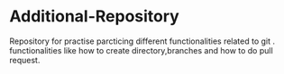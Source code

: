 # Additional-Repository
Repository for practise 
parcticing different functionalities related to git .
functionalities like how to create directory,branches and how to do pull request.
